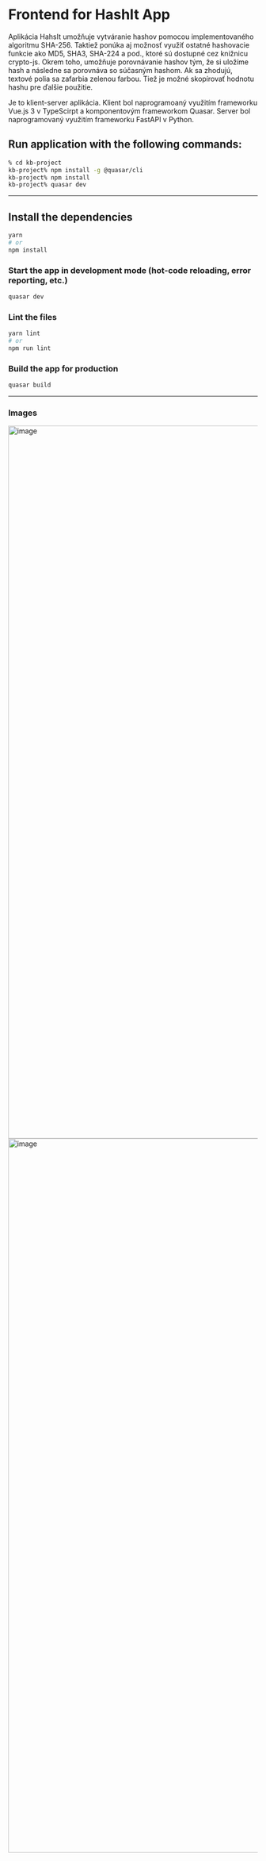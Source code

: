 # Frontend for HashIt App


Aplikácia HahsIt umožňuje vytváranie hashov pomocou implementovaného algoritmu SHA-256. Taktiež ponúka aj možnosť využiť ostatné hashovacie funkcie ako MD5, SHA3, SHA-224 a pod., ktoré sú dostupné cez knižnicu crypto-js. Okrem toho, umožňuje porovnávanie hashov tým, že si uložíme hash a následne sa porovnáva so súčasným hashom. Ak sa zhodujú, textové polia sa zafarbia zelenou farbou. Tiež je možné skopírovať hodnotu hashu pre ďalšie použitie.

Je to klient-server aplikácia.
Klient bol naprogramoaný využitím frameworku Vue.js 3 v TypeScirpt a komponentovým frameworkom Quasar.
Server bol naprogramovaný využitím frameworku FastAPI v Python.

## Run application with the following commands:

```bash
% cd kb-project
kb-project% npm install -g @quasar/cli
kb-project% npm install
kb-project% quasar dev
```

---

## Install the dependencies
```bash
yarn
# or
npm install
```

### Start the app in development mode (hot-code reloading, error reporting, etc.)
```bash
quasar dev
```


### Lint the files
```bash
yarn lint
# or
npm run lint
```


### Build the app for production
```bash
quasar build
```

---


### Images

<img width="1437" alt="image" src="https://github.com/MatusGursky/kb-project-quasar/assets/93670256/73e26607-ee4f-4821-8ba3-218f950c01a0">

<img width="1440" alt="image" src="https://github.com/MatusGursky/kb-project-quasar/assets/93670256/b1e8cabd-b9f8-49a9-ab30-8d502f5c00f6">


